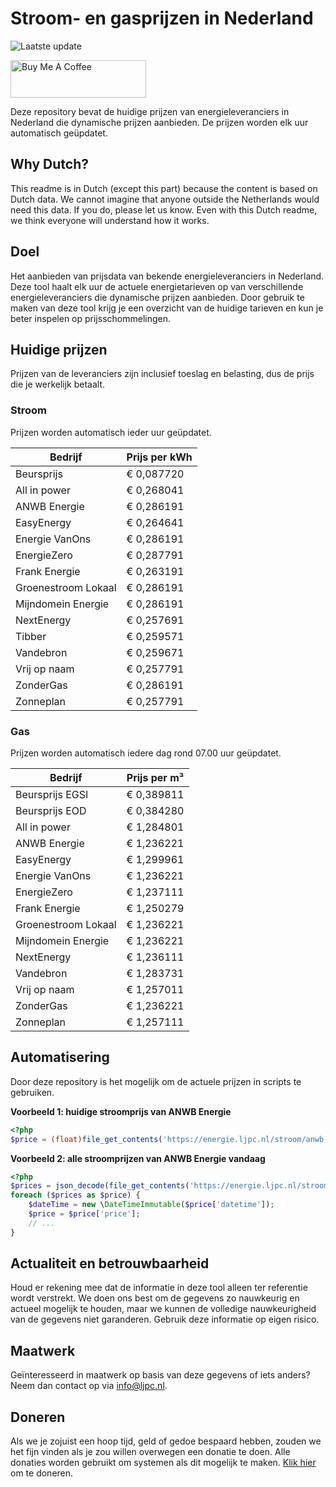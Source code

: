 # Stroom- en gasprijzen in Nederland

![Laatste update](https://img.shields.io/badge/laatste%20update-2024--08--13%2001%3A00%20CET-brightgreen)

<a href="https://www.buymeacoffee.com/Lars-" target="_blank"><img src="https://cdn.buymeacoffee.com/buttons/v2/default-orange.png" alt="Buy Me A Coffee" height="60" style="height: 60px !important;width: 217px !important;" ></a>

Deze repository bevat de huidige prijzen van energieleveranciers in Nederland die dynamische prijzen aanbieden. De prijzen worden elk uur automatisch geüpdatet.

## Why Dutch?

This readme is in Dutch (except this part) because the content is based on Dutch data. We cannot imagine that anyone outside the Netherlands would need this data. If you do, please let us know. Even with this Dutch readme, we think
everyone will understand how it works.

## Doel

Het aanbieden van prijsdata van bekende energieleveranciers in Nederland. Deze tool haalt elk uur de actuele energietarieven op van verschillende energieleveranciers die dynamische prijzen aanbieden. Door gebruik te maken van deze tool
krijg je een overzicht van de huidige tarieven en kun je beter inspelen op prijsschommelingen.

## Huidige prijzen

Prijzen van de leveranciers zijn inclusief toeslag en belasting, dus de prijs die je werkelijk betaalt.

### Stroom

Prijzen worden automatisch ieder uur geüpdatet.

 Bedrijf | Prijs per kWh 
---------|---------------
Beursprijs | € 0,087720
All in power | € 0,268041
ANWB Energie | € 0,286191
EasyEnergy | € 0,264641
Energie VanOns | € 0,286191
EnergieZero | € 0,287791
Frank Energie | € 0,263191
Groenestroom Lokaal | € 0,286191
Mijndomein Energie | € 0,286191
NextEnergy | € 0,257691
Tibber | € 0,259571
Vandebron | € 0,259671
Vrij op naam | € 0,257791
ZonderGas | € 0,286191
Zonneplan | € 0,257791


### Gas

Prijzen worden automatisch iedere dag rond 07.00 uur geüpdatet.

 Bedrijf | Prijs per m³ 
---------|--------------
Beursprijs EGSI | € 0,389811
Beursprijs EOD | € 0,384280
All in power | € 1,284801
ANWB Energie | € 1,236221
EasyEnergy | € 1,299961
Energie VanOns | € 1,236221
EnergieZero | € 1,237111
Frank Energie | € 1,250279
Groenestroom Lokaal | € 1,236221
Mijndomein Energie | € 1,236221
NextEnergy | € 1,236111
Vandebron | € 1,283731
Vrij op naam | € 1,257011
ZonderGas | € 1,236221
Zonneplan | € 1,257111


## Automatisering

Door deze repository is het mogelijk om de actuele prijzen in scripts te gebruiken.

**Voorbeeld 1: huidige stroomprijs van ANWB Energie**

```php
<?php
$price = (float)file_get_contents('https://energie.ljpc.nl/stroom/anwb-energie-nu.txt');

```

**Voorbeeld 2: alle stroomprijzen van ANWB Energie vandaag**

```php
<?php
$prices = json_decode(file_get_contents('https://energie.ljpc.nl/stroom/all-in-power-vandaag.json'),true);
foreach ($prices as $price) {
    $dateTime = new \DateTimeImmutable($price['datetime']);
    $price = $price['price'];
    // ...
}
```

## Actualiteit en betrouwbaarheid

Houd er rekening mee dat de informatie in deze tool alleen ter referentie wordt verstrekt. We doen ons best om de gegevens zo nauwkeurig en actueel mogelijk te houden, maar we kunnen de volledige nauwkeurigheid van de gegevens niet
garanderen. Gebruik deze informatie op eigen risico.

## Maatwerk

Geïnteresseerd in maatwerk op basis van deze gegevens of iets anders? Neem dan contact op
via [info@ljpc.nl](mailto:info@ljpc.nl?subject=Energie%20prijzen).

## Doneren

Als we je zojuist een hoop tijd, geld of gedoe bespaard hebben, zouden we het fijn vinden als je zou willen overwegen een
donatie te doen. Alle donaties worden gebruikt om systemen als dit mogelijk te
maken. [Klik hier](https://www.buymeacoffee.com/Lars-) om te doneren.
